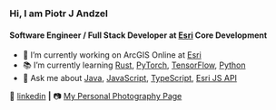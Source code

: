 ### Hi, I am Piotr J Andzel
#### Software Engineer / Full Stack Developer at [Esri] Core Development


- 🔨 I’m currently working on ArcGIS Online at [Esri]
- 📚 I’m currently learning [Rust], [PyTorch], [TensorFlow], [Python]
- 💬 Ask me about [Java], [JavaScript], [TypeScript], [Esri JS API]


👔 [linkedin][Linkedin] **|**
📷 [My Personal Photography Page][My Personal Photography Page]

[Esri]: https://www.esri.com
[Linkedin]: https://www.linkedin.com/in/piotrandzel/
[My Personal Photography Page]: https://piotrandzel.com/
[PyTorch]: https://pytorch.org/
[Python]: https://www.python.org/
[TensorFlow]: https://www.tensorflow.org/
[Machine Learning]: https://en.wikipedia.org/wiki/Machine_learning
[Java]: https://www.oracle.com/java/technologies/
[JavaScript]: https://www.javascript.com/
[Esri JS API]: https://developers.arcgis.com/javascript/
[TypeScript]: https://www.typescriptlang.org/
[Rust]: https://www.rust-lang.org/
